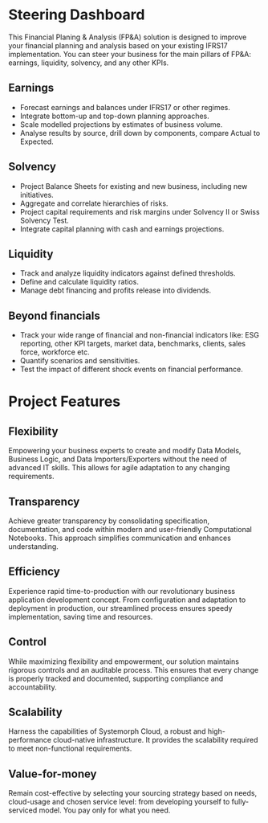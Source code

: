 # Steering Dashboard

This Financial Planing & Analysis (FP&A) solution is designed to improve your financial planning and analysis based on your existing IFRS17 implementation. You can steer your business for the main pillars of FP&A: earnings, liquidity, solvency, and any other KPIs.

## Earnings 
- Forecast earnings and balances under IFRS17 or other regimes.
- Integrate bottom-up and top-down planning approaches.
- Scale modelled projections by estimates of business volume.
- Analyse results by source, drill down by components, compare Actual to Expected.

## Solvency
- Project Balance Sheets for existing and new business, including new initiatives.
- Aggregate and correlate hierarchies of risks.
- Project capital requirements and risk margins under Solvency II or Swiss Solvency Test.
- Integrate capital planning with cash and earnings projections. 

## Liquidity
- Track and analyze liquidity indicators against defined thresholds.
- Define and calculate liquidity ratios.
- Manage debt financing and profits release into dividends.

## Beyond financials
- Track your wide range of financial and non-financial indicators like: ESG reporting, other KPI targets, market data, benchmarks, clients, sales force, workforce etc.
- Quantify scenarios and sensitivities.
- Test the impact of different shock events on financial performance.


# Project Features

## Flexibility 
Empowering your business experts to create and modify Data Models, Business Logic, and Data Importers/Exporters without the need of advanced IT skills. This allows for agile adaptation to any changing requirements.

## Transparency 
Achieve greater transparency by consolidating specification, documentation, and code within modern and user-friendly Computational Notebooks. This approach simplifies communication and enhances understanding.

## Efficiency 
Experience rapid time-to-production with our revolutionary business application development concept. From configuration and adaptation to deployment in production, our streamlined process ensures speedy implementation, saving time and resources.

## Control
While maximizing flexibility and empowerment, our solution maintains rigorous controls and an auditable process. This ensures that every change is properly tracked and documented, supporting compliance and accountability.

## Scalability 
Harness the capabilities of Systemorph Cloud, a robust and high-performance cloud-native infrastructure. It provides the scalability required to meet non-functional requirements.

## Value-for-money 
Remain cost-effective by selecting your sourcing strategy based on needs, cloud-usage and chosen service level: from developing yourself to fully-serviced model. You pay only for what you need.
